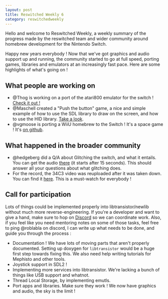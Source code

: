```yaml
---
layout: post
title: Reswitched Weekly 6
category: reswitchedweekly
---
```


Hello and welcome to Reswitched Weekly, a weekly summary of the progress
made by the reswitched team and wider community around homebrew development for
the Nintendo Switch.

Happy new years everybody ! Now that we've got graphics and audio support up and
running, the community started to go at full speed, porting games, libraries and
emulators at an increasingly fast pace. Here are some highlights of what's going
on !

## What people are working on

- @Thog is working on a port of the atari800 emulator for the switch !
[Check it out !](https://github.com/Thog/atari800-switch)
- @Maschell created a "Push the button" game, a nice and simple example of how
  to use the SDL library to draw on the screen, and how to use the HID library.
  [Take a look](https://github.com/Maschell/PushA_NX).
- @vgmoose is porting a WiiU homebrew to the Switch ! It's a space game ! It's
  [on github](https://github.com/vgmoose/spacenx).

## What happened in the broader community

- @hedgeberg did a Q/A about Glitching the switch, and what it entails. You can
  get the audio [there](https://mirror.ktemkin.com/binsmash/fault_injection_qa_1_1_18.mp3)
  (it starts after 15 seconds). This should answer all your questions about what
  glitching does.
- For the record, the 34C3 video was reuploaded after it was taken down. You can
  find it [here](https://www.youtube.com/watch?v=Ec4NgWRE8ik). This is a
  must-watch for everybody !

## Call for participation

Lots of things could be implemented properly into libtransistor/newlib without
much more reverse-engineering. If you're a developer and want to give a hand,
make sure to hop on [Discord](https://discordapp.com/invite/DThbZ7z) so we can
coordinate work. Also, if you feel like you need mentoring notes on some of
those tasks, feel free to ping @roblabla on discord, I can write up what
needs to be done, and guide you through the process :

- Documentation ! We have lots of moving parts that aren't properly documented.
  Setting up doxygen for `libtransistor` would be a huge first step towards
  fixing this. We also need help writing tutorials for Mephisto and other tools.
- Joystick support in SDL2 !
- Implementing more services into libtransistor. We're lacking a bunch of things
  like USB support and whatnot.
- Thread Local Storage, by implementing emutls.
- Port apps and libraries. Make sure they work ! We now have graphics and audio,
  the sky is the limit !
